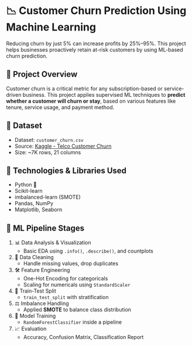 # 📉 Customer Churn Prediction Using Machine Learning

Reducing churn by just 5% can increase profits by 25%–95%. This project helps businesses proactively retain at-risk customers by using ML-based churn prediction.

## 🧠 Project Overview

Customer churn is a critical metric for any subscription-based or service-driven business. This project applies supervised ML techniques to **predict whether a customer will churn or stay**, based on various features like tenure, service usage, and payment method.

## 📁 Dataset

- Dataset: `customer_churn.csv`
- Source: [Kaggle - Telco Customer Churn](https://www.kaggle.com/blastchar/telco-customer-churn)
- Size: ~7K rows, 21 columns


## 🔧 Technologies & Libraries Used

- Python 🐍
- Scikit-learn
- imbalanced-learn (SMOTE)
- Pandas, NumPy
- Matplotlib, Seaborn


## 🔬 ML Pipeline Stages

1. 📊 Data Analysis & Visualization
   - Basic EDA using `.info()`, `.describe()`, and countplots
2. 🧼 Data Cleaning
   - Handle missing values, drop duplicates
3. 🛠 Feature Engineering
   - One-Hot Encoding for categoricals
   - Scaling for numericals using `StandardScaler`
4. 🔀 Train-Test Split
   - `train_test_split` with stratification
5. ⚖️ Imbalance Handling
   - Applied **SMOTE** to balance class distribution
6. 🧪 Model Training
   - `RandomForestClassifier` inside a pipeline
7. 📈 Evaluation
   - Accuracy, Confusion Matrix, Classification Report
